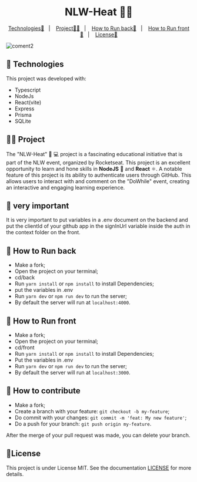 <p align = "center" >
  <h1 align="center">NLW-Heat 🧑‍💻 </h1>
</p>

<p align="center">
  <a href="#-Technologies">Technologies🚀</a>&nbsp;&nbsp;&nbsp;|&nbsp;&nbsp;&nbsp;
  <a href="#-Project">Project🧑‍💻</a>&nbsp;&nbsp;&nbsp;|&nbsp;&nbsp;&nbsp;
    <a href="#-How-to-Run-back">How to Run back🏃</a>&nbsp;&nbsp;&nbsp;|&nbsp;&nbsp;&nbsp;
    <a href="#-How-to-Run-front">How to Run front🏃</a>&nbsp;&nbsp;&nbsp;|&nbsp;&nbsp;&nbsp;
  <a href="#-License">License📝</a>
</p>

![coment2](https://user-images.githubusercontent.com/72769991/153940719-02f4802f-f939-4b70-8bfd-166a3c2c18c2.png)

## 🚀 Technologies
This project was developed with:
- Typescript
- NodeJs
- React(vite)
- Express
- Prisma
- SQLite

## 🧑‍💻 Project
The "NLW-Heat" 🧑 💻 project is a fascinating educational initiative that is part of the NLW event, organized by Rocketseat. This project is an excellent opportunity to learn and hone skills in **NodeJS** 📗 and **React** ⚛️.
A notable feature of this project is its ability to authenticate users through GitHub. This allows users to interact with and comment on the "DoWhile" event, creating an interactive and engaging learning experience.

## 🚨 very important
It is very important to put variables in a .env document on the backend and put the clientId of your github app in the signInUrl variable inside the auth in the context folder on the front.

## 🏃 How to Run back

- Make a fork;
- Open the project on your terminal;
- cd/back
- Run `yarn install` or `npm install` to install Dependencies;
- put the variables in .env
- Run `yarn dev` or `npm run dev` to run the server;
- By default the server will run at `localhost:4000`.

## 🏃 How to Run front

- Make a fork;
- Open the project on your terminal;
- cd/front
- Run `yarn install` or `npm install` to install Dependencies;
- Put the variables in .env
- Run `yarn dev` or `npm run dev` to run the server;
- By default the server will run at `localhost:3000`.

## 🤔 How to contribute
- Make a fork;
- Create a branch with your feature: `git checkout -b my-feature`;
- Do commit with your changes: `git commit -m 'feat: My new feature'`;
- Do a push for your branch: `git push origin my-feature`.

After the merge of your pull request was made, you can delete your branch.

## :memo:License

This project is under License MIT. See the documentation [LICENSE](LICENSE) for more details.
